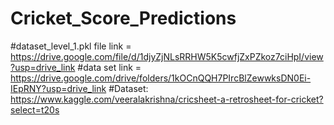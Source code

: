# Cricket_Score_Predictions
#dataset_level_1.pkl file link = https://drive.google.com/file/d/1djyZjNLsRRHW5K5cwfjZxPZkoz7ciHpI/view?usp=drive_link
#data set link = https://drive.google.com/drive/folders/1kOCnQQH7PIrcBlZewwksDN0Ei-IEpRNY?usp=drive_link
#Dataset: https://www.kaggle.com/veeralakrishna/cricsheet-a-retrosheet-for-cricket?select=t20s
